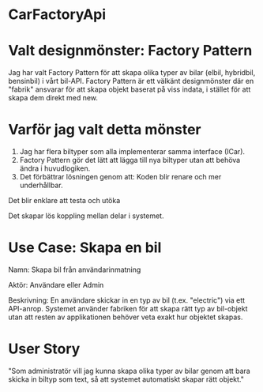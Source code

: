 # CarFactoryApi
# Valt designmönster: Factory Pattern
Jag har valt Factory Pattern för att skapa olika typer av bilar (elbil, hybridbil, bensinbil) i vårt bil-API. Factory Pattern är ett välkänt designmönster där en "fabrik" ansvarar för att skapa objekt baserat på viss indata, i stället för att skapa dem direkt med new.

# Varför jag valt detta mönster
1. Jag har flera biltyper som alla implementerar samma interface (ICar).
2. Factory Pattern gör det lätt att lägga till nya biltyper utan att behöva ändra i huvudlogiken.
3. Det förbättrar lösningen genom att:
Koden blir renare och mer underhållbar.

Det blir enklare att testa och utöka

Det skapar lös koppling mellan delar i systemet.

# Use Case: Skapa en bil

Namn: Skapa bil från användarinmatning

Aktör: Användare eller Admin

Beskrivning: En användare skickar in en typ av bil (t.ex. "electric") via ett API-anrop. Systemet använder fabriken för att skapa rätt typ av bil-objekt utan att resten av applikationen behöver veta exakt hur objektet skapas.

# User Story
"Som administratör vill jag kunna skapa olika typer av bilar genom att bara skicka in biltyp som text, så att systemet automatiskt skapar rätt objekt."
